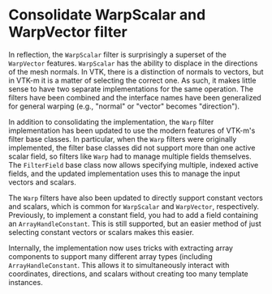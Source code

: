 # Consolidate WarpScalar and WarpVector filter

In reflection, the `WarpScalar` filter is surprisingly a superset of the
`WarpVector` features. `WarpScalar` has the ability to displace in the
directions of the mesh normals. In VTK, there is a distinction of normals
to vectors, but in VTK-m it is a matter of selecting the correct one. As
such, it makes little sense to have two separate implementations for the
same operation. The filters have been combined and the interface names have
been generalized for general warping (e.g., "normal" or "vector" becomes
"direction").

In addition to consolidating the implementation, the `Warp` filter
implementation has been updated to use the modern features of VTK-m's
filter base classes. In particular, when the `Warp` filters were originally
implemented, the filter base classes did not support more than one active
scalar field, so filters like `Warp` had to manage multiple fields
themselves. The `FilterField` base class now allows specifying multiple,
indexed active fields, and the updated implementation uses this to manage
the input vectors and scalars.

The `Warp` filters have also been updated to directly support constant
vectors and scalars, which is common for `WarpScalar` and `WarpVector`,
respectively. Previously, to implement a constant field, you had to add a
field containing an `ArrayHandleConstant`. This is still supported, but an
easier method of just selecting constant vectors or scalars makes this
easier.

Internally, the implementation now uses tricks with extracting array
components to support many different array types (including
`ArrayHandleConstant`. This allows it to simultaneously interact with
coordinates, directions, and scalars without creating too many template
instances.
